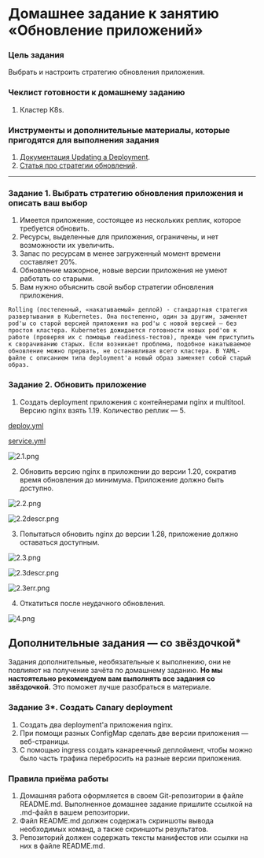 # Домашнее задание к занятию «Обновление приложений»

### Цель задания

Выбрать и настроить стратегию обновления приложения.

### Чеклист готовности к домашнему заданию

1. Кластер K8s.

### Инструменты и дополнительные материалы, которые пригодятся для выполнения задания

1. [Документация Updating a Deployment](https://kubernetes.io/docs/concepts/workloads/controllers/deployment/#updating-a-deployment).
2. [Статья про стратегии обновлений](https://habr.com/ru/companies/flant/articles/471620/).

-----

### Задание 1. Выбрать стратегию обновления приложения и описать ваш выбор

1. Имеется приложение, состоящее из нескольких реплик, которое требуется обновить.
2. Ресурсы, выделенные для приложения, ограничены, и нет возможности их увеличить.
3. Запас по ресурсам в менее загруженный момент времени составляет 20%.
4. Обновление мажорное, новые версии приложения не умеют работать со старыми.
5. Вам нужно объяснить свой выбор стратегии обновления приложения.

`Rolling (постепенный, «накатываемый» деплой) - стандартная стратегия развертывания в Kubernetes. Она постепенно, один за другим, заменяет pod'ы со старой версией приложения на pod'ы с новой версией — без простоя кластера.
Kubernetes дожидается готовности новых pod'ов к работе (проверяя их с помощью readiness-тестов), прежде чем приступить к сворачиванию старых. Если возникает проблема, подобное накатываемое обновление можно прервать, не останавливая всего кластера. В YAML-файле с описанием типа deployment'а новый образ заменяет собой старый образ.`

### Задание 2. Обновить приложение

1. Создать deployment приложения с контейнерами nginx и multitool. Версию nginx взять 1.19. Количество реплик — 5.

[deploy.yml](src%2Fdeploy.yml)

[service.yml](src%2Fservice.yml)

![2.1.png](img%2F2.1.png)

2. Обновить версию nginx в приложении до версии 1.20, сократив время обновления до минимума. Приложение должно быть доступно.

![2.2.png](img%2F2.2.png)

![2.2descr.png](img%2F2.2descr.png)

3. Попытаться обновить nginx до версии 1.28, приложение должно оставаться доступным.

![2.3.png](img%2F2.3.png)

![2.3descr.png](img%2F2.3descr.png)

![2.3err.png](img%2F2.3err.png)

4. Откатиться после неудачного обновления.

![4.png](img%2F4.png)

## Дополнительные задания — со звёздочкой*

Задания дополнительные, необязательные к выполнению, они не повлияют на получение зачёта по домашнему заданию. **Но мы настоятельно рекомендуем вам выполнять все задания со звёздочкой.** Это поможет лучше разобраться в материале.   

### Задание 3*. Создать Canary deployment

1. Создать два deployment'а приложения nginx.
2. При помощи разных ConfigMap сделать две версии приложения — веб-страницы.
3. С помощью ingress создать канареечный деплоймент, чтобы можно было часть трафика перебросить на разные версии приложения.

### Правила приёма работы

1. Домашняя работа оформляется в своем Git-репозитории в файле README.md. Выполненное домашнее задание пришлите ссылкой на .md-файл в вашем репозитории.
2. Файл README.md должен содержать скриншоты вывода необходимых команд, а также скриншоты результатов.
3. Репозиторий должен содержать тексты манифестов или ссылки на них в файле README.md.
